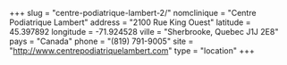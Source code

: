 +++
slug = "centre-podiatrique-lambert-2/"
nomclinique = "Centre Podiatrique Lambert"
address = "2100 Rue King Ouest"
latitude = 45.397892
longitude = -71.924528
ville = "Sherbrooke, Quebec J1J 2E8"
pays = "Canada"
phone = "(819) 791-9005"
site = "http://www.centrepodiatriquelambert.com"
type = "location"
+++